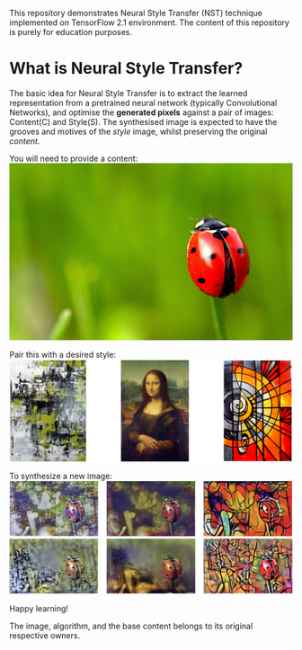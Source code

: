 This repository demonstrates Neural Style Transfer (NST) technique implemented on TensorFlow 2.1 environment. The content of this repository is purely for education purposes.

# What is Neural Style Transfer?
The basic idea for Neural Style Transfer is to extract the learned representation from a pretrained neural network (typically Convolutional Networks), and optimise the **generated pixels** against a pair of images: Content(C) and Style(S). The synthesised image is expected to have the grooves and motives of the _style_ image, whilst preserving the original _content_.

You will need to provide a content:
![Content Image](./assets/content.jpg)

Pair this with a desired style:
![Style Images](./assets/styles-all.png)

To synthesize a new image:
![Content Image](./assets/tfhub-synthesis-all.png)
![Content Image](./assets/synthesis-all.png)

Happy learning!

The image, algorithm, and the base content belongs to its original respective owners.
